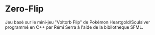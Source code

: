 # Zero-Flip
Jeu basé sur le mini-jeu "Voltorb Flip" de Pokémon Heartgold/Soulsiver programmé en C++ par Rémi Serra à l'aide de la bibilothèque SFML.
